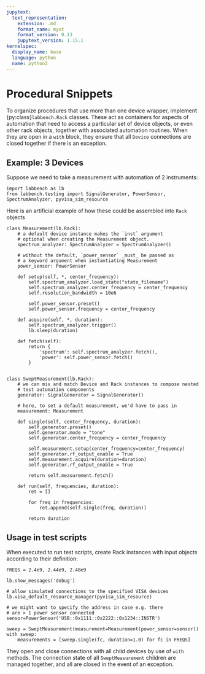 ```yaml
---
jupytext:
  text_representation:
    extension: .md
    format_name: myst
    format_version: 0.13
    jupytext_version: 1.15.1
kernelspec:
  display_name: base
  language: python
  name: python3
---
```


# Procedural Snippets

To organize procedures that use more than one device wrapper, implement {py:class}`labbench.Rack` classes. These act as containers for aspects of automation that need to access a particular set of device objects, or even other rack objects, together with associated automation routines. When they are open in a `with` block, they ensure that all `Device` connections are closed together if there is an exception.

## Example: 3 Devices
Suppose we need to take a measurement with automation of 2 instruments:

```{code-cell} ipython3
import labbench as lb
from labbench.testing import SignalGenerator, PowerSensor, SpectrumAnalyzer, pyvisa_sim_resource
```

Here is an artificial example of how these could be assembled into `Rack` objects 

```{code-cell} ipython3
class Measurement(lb.Rack):
    # a default device instance makes the `inst` argument 
    # optional when creating the Measurement object.
    spectrum_analyzer: SpectrumAnalyzer = SpectrumAnalyzer()

    # without the default, `power_sensor` _must_ be passed as
    # a keyword argument when instantiating Measurement
    power_sensor: PowerSensor

    def setup(self, *, center_frequency):
        self.spectrum_analyzer.load_state("state_filename")
        self.spectrum_analyzer.center_frequency = center_frequency
        self.resolution_bandwidth = 10e6
        
        self.power_sensor.preset()
        self.power_sensor.frequency = center_frequency

    def acquire(self, *, duration):
        self.spectrum_analyzer.trigger()
        lb.sleep(duration)

    def fetch(self):
        return {
            'spectrum': self.spectrum_analyzer.fetch(),
            'power': self.power_sensor.fetch()
        }


class SweptMeasurement(lb.Rack):
    # we can mix and match Device and Rack instances to compose nested
    # test automation components
    generator: SignalGenerator = SignalGenerator()
    
    # here, to set a default measurement, we'd have to pass in 
    measurement: Measurement
    
    def single(self, center_frequency, duration):
        self.generator.preset()
        self.generator.mode = "tone"
        self.generator.center_frequency = center_frequency
        
        self.measurement.setup(center_frequency=center_frequency)
        self.generator.rf_output_enable = True
        self.measurement.acquire(duration=duration)
        self.generator.rf_output_enable = True

        return self.measurement.fetch()

    def run(self, frequencies, duration):
        ret = []

        for freq in frequencies:
            ret.append(self.single(freq, duration))

        return duration
```

## Usage in test scripts
When executed to run test scripts, create Rack instances with input objects according to their definition:

```{code-cell} ipython3
FREQS = 2.4e9, 2.44e9, 2.48e9

lb.show_messages('debug')

# allow simulated connections to the specified VISA devices
lb.visa_default_resource_manager(pyvisa_sim_resource)

# we might want to specify the address in case e.g. there
# are > 1 power sensor connected
sensor=PowerSensor('USB::0x1111::0x2222::0x1234::INSTR')

sweep = SweptMeasurement(measurement=Measurement(power_sensor=sensor))
with sweep:
    measurements = [sweep.single(fc, duration=1.0) for fc in FREQS]
```

They open and close connections with all child devices by use of `with` methods. The connection state of all `SweptMeasurement` children are managed together, and all are closed in the event of an exception.
